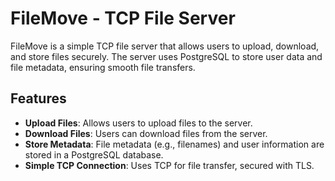 # FileMove - TCP File Server

FileMove is a simple TCP file server that allows users to upload, download, and store files securely. The server uses PostgreSQL to store user data and file metadata, ensuring smooth file transfers.
## Features

- **Upload Files**: Allows users to upload files to the server.
- **Download Files**: Users can download files from the server.
- **Store Metadata**: File metadata (e.g., filenames) and user information are stored in a PostgreSQL database.
- **Simple TCP Connection**: Uses TCP for file transfer, secured with TLS.

